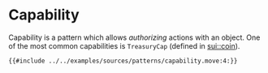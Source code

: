 # Capability

Capability is a pattern which allows *authorizing* actions with an object. One of the most common capabilities is `TreasuryCap` (defined in [sui::coin](https://github.com/MystenLabs/sui/blob/main/crates/sui-framework/sources/coin.move#L19)).


```move
{{#include ../../examples/sources/patterns/capability.move:4:}}
```
